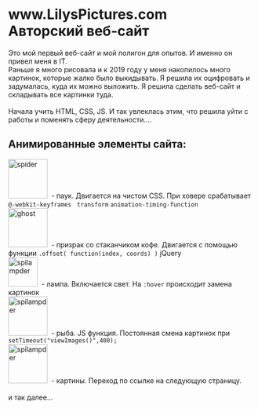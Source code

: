 <h1> www.LilysPictures.com </br> Авторский веб-сайт </h1>

<p> Это мой первый веб-сайт и мой полигон для опытов. И именно он привел меня в IT. </br>
Раньше я много рисовала и к 2019 году у меня накопилось много картинок, которые жалко было выкидывать. Я решила их оцифровать и задумалась, куда их можно выложить. 
Я решила сделать веб-сайт и складывать все картинки туда.</br></br>
Начала учить HTML, CSS, JS. И так увлеклась этим, что решила уйти с работы и поменять сферу деятельности.... 
</p>


<h2>Анимированные элементы сайта:</h2>
<div >
<img src="https://user-images.githubusercontent.com/87022711/180660636-e2b6fd4c-95c1-4a85-b1d9-142478fba2b0.png" title="spider" alt="spider" width="80" />&nbsp;
 - паук. Двигается на чистом CSS. При ховере срабатывает <code> @-webkit-keyframes </code> <code>transform</code> <code>animation-timing-function</code>
</div>

<div>
<img src="https://user-images.githubusercontent.com/87022711/180661128-9f11e67d-2704-4c1a-8f5f-7f49483aded0.png" title="ghost" alt="ghost" width="80" />&nbsp;
- призрак со стаканчиком кофе. Двигается с помощью функции <code>.offset( function(index, coords) )</code> jQuery
</div>

<div>
<img src="https://user-images.githubusercontent.com/87022711/180661348-602afe31-96a5-4416-8bf5-32b946ee9ff6.png" title="lamp" alt="spilampder" width="60" />&nbsp;
- лампа. Включается свет. На <code>:hover</code> происходит замена картинок
</div>

<div>
<img src="https://user-images.githubusercontent.com/87022711/180661477-c6e584db-133d-4aa7-a236-71bd1f5a0040.PNG" title="lamp" alt="spilampder" width="80" />&nbsp;
- рыба. JS функция. Постоянная смена картинок при <code>setTimeout("viewImages()",400);</code>
</div>

<div>
<img src="https://user-images.githubusercontent.com/87022711/180661590-b05d39a3-feca-408d-a0e8-e4e95aa46db5.png" title="lamp" alt="spilampder" width="80" />&nbsp;
- картины. Переход по ссылке на следующую страницу.
</div>
</br>
<div> и так далее...</div>


